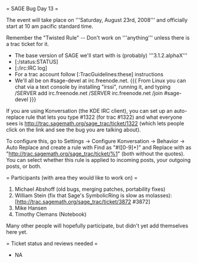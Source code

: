 = SAGE Bug Day 13 =

The event will take place on '''Saturday, August 23rd, 2008''' and officially start at 10 am pacific standard time.

Remember the "Twisted Rule" -- Don't work on '''anything''' unless there is a trac ticket for it.

 * The base version of SAGE we'll start with is (probably) '''3.1.2.alphaX'''
 * [:/status:STATUS]
 * [:/irc:IRC log]
 * For a trac account follow [:TracGuidelines:these] instructions
 * We'll all be on #sage-devel at irc.freenode.net.
{{{
From Linux you can chat via a text console by installing "irssi", running it, and typing
  /SERVER add irc.freenode.net
  /SERVER irc.freenode.net
  /join #sage-devel
}}}

If you are using Konversation (the KDE IRC client), you can set up an auto-replace rule that lets you type #1322 (for trac #1322) and what everyone sees is http://trac.sagemath.org/sage_trac/ticket/1322 (which lets people click on the link and see the bug you are talking about).

To configure this, go to Settings -> Configure Konversation -> Behavior -> Auto Replace and create a rule with Find as "#([0-9]+)" and Replace with as "http://trac.sagemath.org/sage_trac/ticket/%1" (both without the quotes).  You can select whether this rule is applied to incoming posts, your outgoing posts, or both.

= Participants (with area they would like to work on) =
 1. Michael Abshoff (old bugs, merging patches, portability fixes)
 2. William Stein (fix that Sage's SymbolicRing is slow as molasses): [http://trac.sagemath.org/sage_trac/ticket/3872 #3872]
 3. Mike Hansen
 4. Timothy Clemans (Notebook)

Many other people will hopefully participate, but didn't yet add themselves here yet.

= Ticket status and reviews needed =
 * NA
